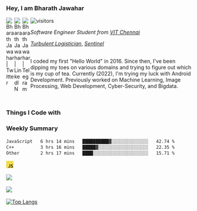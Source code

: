 ### Hey, I am Bharath Jawahar
<a href="https://twitter.com/ibharathjawahar">
  <img align="left" alt="Bharath Jawahar | Twitter" width="22px" src="https://raw.githubusercontent.com/peterthehan/peterthehan/master/assets/twitter.svg" />
</a>
<a href="https://www.linkedin.com/in/bharath-jawahar/">
  <img align="left" alt="Bharath Jawahar | LinkedIN" width="22px" src="https://raw.githubusercontent.com/peterthehan/peterthehan/master/assets/linkedin.svg" />
</a>
<a href="https://t.me/Bharath_Jawahar">
  <img align="left" alt="Bharath Jawahar | Telegram" width="22px" src="https://img.icons8.com/external-tal-revivo-color-tal-revivo/24/000000/external-telegram-messenger-privately-held-company-with-cloud-based-instant-messaging-logo-color-tal-revivo.png" />
</a>

![visitors](https://visitor-badge.glitch.me/badge?page_id=bharathjawahar)

*Software Engineer Student from [VIT Chennai](https://chennai.vit.ac.in/)*

*[Turbulent Logistician](https://www.16personalities.com/istj-personality)*, *[Sentinel](https://www.16personalities.com/articles/roles-sentinels)*
<br><br>

I coded my first "Hello World" in 2016. Since then, I've been dipping my toes on various domains and trying to figure out which is my cup of tea. Currently (2022), I'm trying my luck with Android Development. Previously worked on Machine Learning, Image Processing, Web Development, Cyber-Security, and Bigdata.

<br>

### Things I Code with
<p>
</p>

### Weekly Summary
<!--START_SECTION:waka-->

```text
JavaScript   6 hrs 14 mins   ██████████▓░░░░░░░░░░░░░░   42.74 %
C++          3 hrs 16 mins   █████▓░░░░░░░░░░░░░░░░░░░   22.35 %
Other        2 hrs 17 mins   ████░░░░░░░░░░░░░░░░░░░░░   15.71 %
```

<!--END_SECTION:waka-->


<code><img height="20" src="https://raw.githubusercontent.com/github/explore/80688e429a7d4ef2fca1e82350fe8e3517d3494d/topics/javascript/javascript.png"></code>

 
![](https://github-readme-stats.vercel.app/api?username=bharathjawahar&show_icons=true&theme=tokyonight&count_private=true)
<br>
<p align="left">
  <img src="https://github-profile-trophy.vercel.app/?username=bharathjawahar&column=6&rank=SSS,SS,S,AAA,AA,A,B,C&theme=tokyonight&count_private=true" />
</p>

[![Top Langs](https://github-readme-stats.vercel.app/api/top-langs/?username=bharathjawahar&theme=tokyonight&langs_count=10&layout=compact)](https://github.com/anuraghazra/github-readme-stats)

